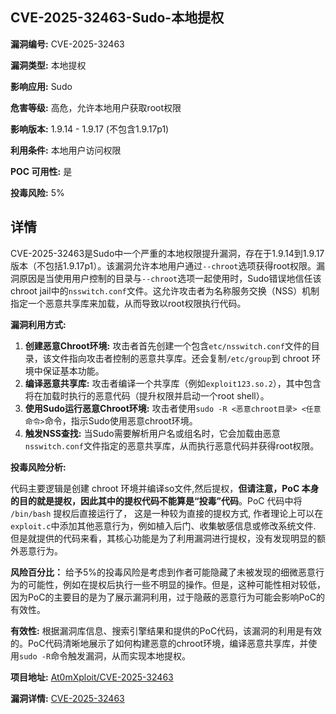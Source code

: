 ## CVE-2025-32463-Sudo-本地提权

**漏洞编号:** CVE-2025-32463

**漏洞类型:** 本地提权

**影响应用:** Sudo

**危害等级:** 高危，允许本地用户获取root权限

**影响版本:** 1.9.14 - 1.9.17 (不包含1.9.17p1)

**利用条件:** 本地用户访问权限

**POC 可用性:** 是

**投毒风险:** 5%

## 详情

CVE-2025-32463是Sudo中一个严重的本地权限提升漏洞，存在于1.9.14到1.9.17版本（不包括1.9.17p1）。该漏洞允许本地用户通过`--chroot`选项获得root权限。漏洞原因是当使用用户控制的目录与`--chroot`选项一起使用时，Sudo错误地信任该chroot jail中的`nsswitch.conf`文件。这允许攻击者为名称服务交换（NSS）机制指定一个恶意共享库来加载，从而导致以root权限执行代码。

**漏洞利用方式:**

1.  **创建恶意Chroot环境:** 攻击者首先创建一个包含`etc/nsswitch.conf`文件的目录，该文件指向攻击者控制的恶意共享库。还会复制`/etc/group`到 chroot 环境中保证基本功能。
2.  **编译恶意共享库:** 攻击者编译一个共享库（例如`exploit123.so.2`），其中包含将在加载时执行的恶意代码（提升权限并启动一个root shell）。
3.  **使用Sudo运行恶意Chroot环境:** 攻击者使用`sudo -R <恶意chroot目录> <任意命令>`命令，指示Sudo使用恶意chroot环境。
4.  **触发NSS查找:** 当Sudo需要解析用户名或组名时，它会加载由恶意`nsswitch.conf`文件指定的恶意共享库，从而执行恶意代码并获得root权限。

**投毒风险分析:**

代码主要逻辑是创建 chroot 环境并编译so文件,然后提权，**但请注意，PoC 本身的目的就是提权，因此其中的提权代码不能算是“投毒”代码**。PoC 代码中将 `/bin/bash` 提权后直接运行了， 这是一种较为直接的提权方式, 作者理论上可以在`exploit.c`中添加其他恶意行为，例如植入后门、收集敏感信息或修改系统文件. 但是就提供的代码来看，其核心功能是为了利用漏洞进行提权，没有发现明显的额外恶意行为。

**风险百分比：** 给予5%的投毒风险是考虑到作者可能隐藏了未被发现的细微恶意行为的可能性，例如在提权后执行一些不明显的操作。但是，这种可能性相对较低，因为PoC的主要目的是为了展示漏洞利用，过于隐蔽的恶意行为可能会影响PoC的有效性。

**有效性:**
根据漏洞库信息、搜索引擎结果和提供的PoC代码，该漏洞的利用是有效的。PoC代码清晰地展示了如何构建恶意的chroot环境，编译恶意共享库，并使用`sudo -R`命令触发漏洞，从而实现本地提权。

**项目地址:** [At0mXploit/CVE-2025-32463](https://github.com/At0mXploit/CVE-2025-32463)

**漏洞详情:** [CVE-2025-32463](https://nvd.nist.gov/vuln/detail/CVE-2025-32463)